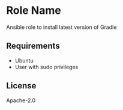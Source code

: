 Role Name
=========

Ansible role to install latest version of Gradle

Requirements
------------

- Ubuntu
- User with sudo privileges


License
-------

Apache-2.0

